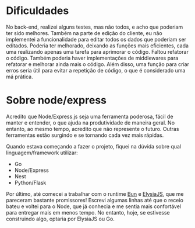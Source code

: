 # Dificuldades

No back-end, realizei alguns testes, mas não todos, e acho que poderiam ter sido melhores. Também na parte de edição do cliente, eu não implementei a funcionalidade para editar todos os dados que poderiam ser editados. Poderia ter melhorado, deixando as funções mais eficientes, cada uma realizando apenas uma tarefa para aprimorar o código. Faltou refatorar o código.
Também poderia haver implementações de middlewares para refatorar e melhorar ainda mais o código. Além disso, uma função para criar erros seria útil para evitar a repetição de código, o que é considerado uma má prática.

# Sobre node/express

Acredito que Node/Express.js seja uma ferramenta poderosa, fácil de manter e entender, o que ajuda na produtividade de maneira geral. No entanto, ao mesmo tempo, acredito que não represente o futuro. Outras ferramentas estão surgindo e se tornando cada vez mais rápidas.

Quando estava começando a fazer o projeto, fiquei na dúvida sobre qual linguagem/framework utilizar:

- Go
- Node/Express
- Nest
- Python/Flask


Por último, até comecei a trabalhar com o runtime [Bun](https://bun.sh/) e [ElysiaJS](https://elysiajs.com/), que me pareceram bastante promissores! Escrevi algumas linhas até que o receio bateu e voltei para o Node, que já conhecia e me sentia mais confortável para entregar mais em menos tempo. No entanto, hoje, se estivesse construindo algo, optaria por ElysiaJS ou Go.